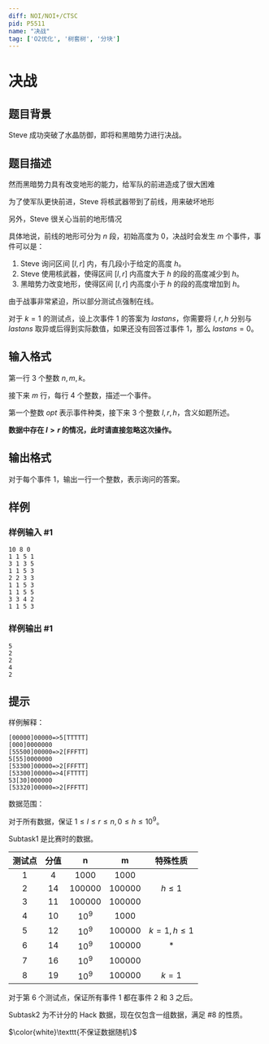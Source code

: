 ```yaml
---
diff: NOI/NOI+/CTSC
pid: P5511
name: "决战"
tag: ['O2优化', '树套树', '分块']
---
```

# 决战
## 题目背景

Steve 成功突破了水晶防御，即将和黑暗势力进行决战。
## 题目描述

然而黑暗势力具有改变地形的能力，给军队的前进造成了很大困难

为了使军队更快前进，Steve 将核武器带到了前线，用来破坏地形

另外，Steve 很关心当前的地形情况

具体地说，前线的地形可分为 $n$ 段，初始高度为 $0$，决战时会发生 $m$ 个事件，事件可以是：

1. Steve 询问区间 $[l,r]$ 内，有几段小于给定的高度 $h$。
2. Steve 使用核武器，使得区间 $[l,r]$ 内高度大于 $h$ 的段的高度减少到 $h$。
3. 黑暗势力改变地形，使得区间 $[l,r]$ 内高度小于 $h$ 的段的高度增加到 $h$。

由于战事非常紧迫，所以部分测试点强制在线。

对于 $k=1$ 的测试点，设上次事件 1 的答案为 $lastans$，你需要将 $l,r,h$ 分别与 $lastans$ 取异或后得到实际数值，如果还没有回答过事件 1，那么 $lastans=0$。
## 输入格式

第一行 $3$ 个整数 $n,m,k$。

接下来 $m$ 行，每行 $4$ 个整数，描述一个事件。

第一个整数 $opt$ 表示事件种类，接下来 $3$ 个整数 $l,r,h$，含义如题所述。

**数据中存在 $l>r$ 的情况，此时请直接忽略这次操作。**
## 输出格式

对于每个事件 1，输出一行一个整数，表示询问的答案。
## 样例

### 样例输入 #1
```
10 8 0
1 1 5 1
3 1 3 5
1 1 5 3
2 2 3 3
1 1 5 3
1 1 5 5
3 3 4 2
1 1 5 3

```
### 样例输出 #1
```
5
2
2
4
2

```
## 提示

样例解释：

```
[00000]00000=>5[TTTTT]
[000]0000000
[55500]00000=>2[FFFTT]
5[55]0000000
[53300]00000=>2[FFFTT]
[53300]00000=>4[FTTTT]
53[30]000000
[53320]00000=>2[FFFTT]
```

数据范围：

对于所有数据，保证 $1\le l \le r \le n,0\le h \le 10^9$。

Subtask1 是比赛时的数据。

测试点| 分值| n | m| 特殊性质
:-: | :-: | :-: | :-: | :-:
1| 4| 1000| 1000| | 
2| 14| 100000| 100000| $h\le 1$|
3| 11| 100000| 100000| |
4| 10| $10^9$| 1000| |
5| 12| $10^9$| 100000| $k=1,h\le 1$|
6| 14| $10^9$| 100000| *|
7| 16| $10^9$| 100000| |
8| 19| $10^9$| 100000| $k=1$|

对于第 $6$ 个测试点，保证所有事件 $1$ 都在事件 $2$ 和 $3$ 之后。

Subtask2 为不计分的 Hack 数据，现在仅包含一组数据，满足 #8 的性质。

$\color{white}\texttt{不保证数据随机}$
